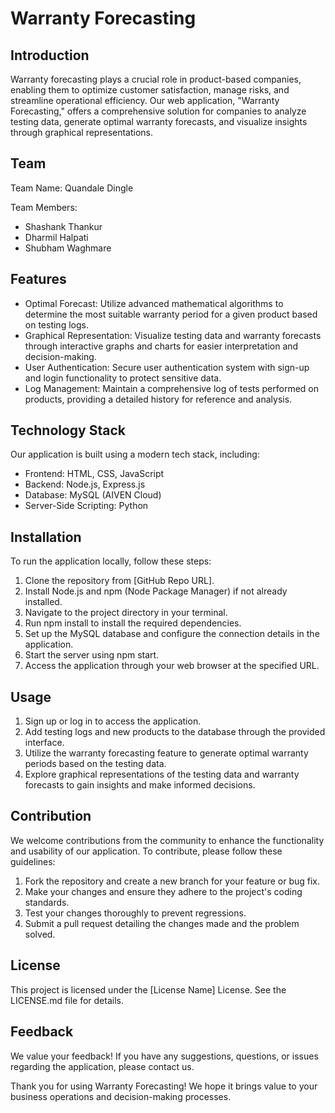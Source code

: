 # Warranty Forecasting

## Introduction

Warranty forecasting plays a crucial role in product-based companies, enabling them to optimize customer satisfaction, manage risks, and streamline operational efficiency. Our web application, "Warranty Forecasting," offers a comprehensive solution for companies to analyze testing data, generate optimal warranty forecasts, and visualize insights through graphical representations.

## Team

Team Name: Quandale Dingle

Team Members:

- Shashank Thankur
- Dharmil Halpati
- Shubham Waghmare

## Features

- Optimal Forecast: Utilize advanced mathematical algorithms to determine the most suitable warranty period for a given product based on testing logs.
- Graphical Representation: Visualize testing data and warranty forecasts through interactive graphs and charts for easier interpretation and decision-making.
- User Authentication: Secure user authentication system with sign-up and login functionality to protect sensitive data.
- Log Management: Maintain a comprehensive log of tests performed on products, providing a detailed history for reference and analysis.

## Technology Stack

Our application is built using a modern tech stack, including:

- Frontend: HTML, CSS, JavaScript
- Backend: Node.js, Express.js
- Database: MySQL (AIVEN Cloud)
- Server-Side Scripting: Python

## Installation

To run the application locally, follow these steps:

1. Clone the repository from [GitHub Repo URL].
2. Install Node.js and npm (Node Package Manager) if not already installed.
3. Navigate to the project directory in your terminal.
4. Run npm install to install the required dependencies.
5. Set up the MySQL database and configure the connection details in the application.
6. Start the server using npm start.
7. Access the application through your web browser at the specified URL.

## Usage

1. Sign up or log in to access the application.
2. Add testing logs and new products to the database through the provided interface.
3. Utilize the warranty forecasting feature to generate optimal warranty periods based on the testing data.
4. Explore graphical representations of the testing data and warranty forecasts to gain insights and make informed decisions.

## Contribution

We welcome contributions from the community to enhance the functionality and usability of our application. To contribute, please follow these guidelines:

1. Fork the repository and create a new branch for your feature or bug fix.
2. Make your changes and ensure they adhere to the project's coding standards.
3. Test your changes thoroughly to prevent regressions.
4. Submit a pull request detailing the changes made and the problem solved.

## License

This project is licensed under the [License Name] License. See the LICENSE.md file for details.

## Feedback

We value your feedback! If you have any suggestions, questions, or issues regarding the application, please contact us.

Thank you for using Warranty Forecasting! We hope it brings value to your business operations and decision-making processes.
